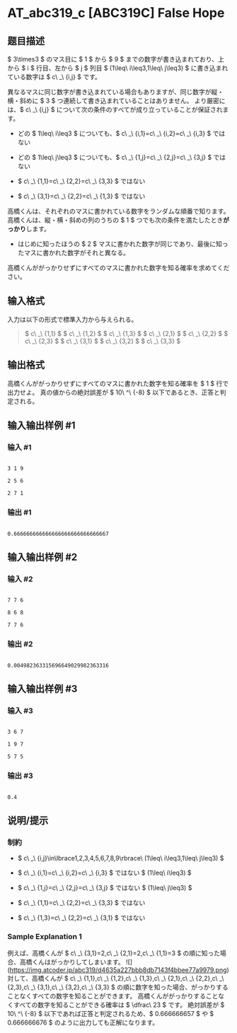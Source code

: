 # AT_abc319_c [ABC319C] False Hope

## 题目描述

[problemUrl]: https://atcoder.jp/contests/abc319/tasks/abc319_c

$ 3\times3 $ のマス目に $ 1 $ から $ 9 $ までの数字が書き込まれており、上から $ i $ 行目、左から $ j $ 列目 $ (1\leq\ i\leq3,1\leq\ j\leq3) $ に書き込まれている数字は $ c\ _\ {i,j} $ です。

異なるマスに同じ数字が書き込まれている場合もありますが、同じ数字が縦・横・斜めに $ 3 $ つ連続して書き込まれていることはありません。 より厳密には、$ c\ _\ {i,j} $ について次の条件のすべてが成り立っていることが保証されます。

- どの $ 1\leq\ i\leq3 $ についても、$ c\ _\ {i,1}=c\ _\ {i,2}=c\ _\ {i,3} $ ではない
- どの $ 1\leq\ j\leq3 $ についても、$ c\ _\ {1,j}=c\ _\ {2,j}=c\ _\ {3,j} $ ではない
- $ c\ _\ {1,1}=c\ _\ {2,2}=c\ _\ {3,3} $ ではない
- $ c\ _\ {3,1}=c\ _\ {2,2}=c\ _\ {1,3} $ ではない
 
高橋くんは、それぞれのマスに書かれている数字をランダムな順番で知ります。 高橋くんは、縦・横・斜めの列のうちの $ 1 $ つでも次の条件を満たしたとき**がっかり**します。

- はじめに知ったほうの $ 2 $ マスに書かれた数字が同じであり、最後に知ったマスに書かれた数字がそれと異なる。
 
高橋くんががっかりせずにすべてのマスに書かれた数字を知る確率を求めてください。

## 输入格式

入力は以下の形式で標準入力から与えられる。

> $ c\ _\ {1,1} $ $ c\ _\ {1,2} $ $ c\ _\ {1,3} $ $ c\ _\ {2,1} $ $ c\ _\ {2,2} $ $ c\ _\ {2,3} $ $ c\ _\ {3,1} $ $ c\ _\ {3,2} $ $ c\ _\ {3,3} $

## 输出格式

高橋くんががっかりせずにすべてのマスに書かれた数字を知る確率を $ 1 $ 行で出力せよ。 真の値からの絶対誤差が $ 10\ ^\ {-8} $ 以下であるとき、正答と判定される。

## 输入输出样例 #1

### 输入 #1

```
3 1 9
2 5 6
2 7 1
```

### 输出 #1

```
0.666666666666666666666666666667
```

## 输入输出样例 #2

### 输入 #2

```
7 7 6
8 6 8
7 7 6
```

### 输出 #2

```
0.004982363315696649029982363316
```

## 输入输出样例 #3

### 输入 #3

```
3 6 7
1 9 7
5 7 5
```

### 输出 #3

```
0.4
```

## 说明/提示

### 制約

- $ c\ _\ {i,j}\in\lbrace1,2,3,4,5,6,7,8,9\rbrace\ (1\leq\ i\leq3,1\leq\ j\leq3) $
- $ c\ _\ {i,1}=c\ _\ {i,2}=c\ _\ {i,3} $ ではない $ (1\leq\ i\leq3) $
- $ c\ _\ {1,j}=c\ _\ {2,j}=c\ _\ {3,j} $ ではない $ (1\leq\ j\leq3) $
- $ c\ _\ {1,1}=c\ _\ {2,2}=c\ _\ {3,3} $ ではない
- $ c\ _\ {1,3}=c\ _\ {2,2}=c\ _\ {3,1} $ ではない
 
### Sample Explanation 1

例えば、高橋くんが $ c\ _\ {3,1}=2,c\ _\ {2,1}=2,c\ _\ {1,1}=3 $ の順に知った場合、高橋くんはがっかりしてしまいます。 !\[\](https://img.atcoder.jp/abc319/d4635a227bbb8db7143f4bbee77a9979.png) 対して、高橋くんが $ c\ _\ {1,1},c\ _\ {1,2},c\ _\ {1,3},c\ _\ {2,1},c\ _\ {2,2},c\ _\ {2,3},c\ _\ {3,1},c\ _\ {3,2},c\ _\ {3,3} $ の順に数字を知った場合、がっかりすることなくすべての数字を知ることができます。 高橋くんががっかりすることなくすべての数字を知ることができる確率は $ \dfrac\ 23 $ です。 絶対誤差が $ 10\ ^\ {-8} $ 以下であれば正答と判定されるため、$ 0.666666657 $ や $ 0.666666676 $ のように出力しても正解になります。